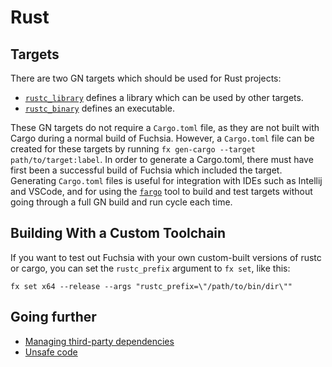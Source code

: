 # Rust

## Targets

There are two GN targets which should be used for Rust projects:
- [`rustc_library`][target-library-rustc] defines a library which can be used
  by other targets.
- [`rustc_binary`][target-binary-rustc] defines an executable.

These GN targets do not require a `Cargo.toml` file, as they are not built with
Cargo during a normal build of Fuchsia. However, a `Cargo.toml` file can be
created for these targets by running `fx gen-cargo --target path/to/target:label`.
In order to generate a Cargo.toml, there must have first been a successful build
of Fuchsia which included the target. Generating `Cargo.toml` files is useful
for integration with IDEs such as Intellij and VSCode, and for using the
[`fargo`][fargo] tool to build and test targets without going through a full
GN build and run cycle each time.

## Building With a Custom Toolchain

If you want to test out Fuchsia with your own custom-built versions of rustc or cargo,
you can set the `rustc_prefix` argument to `fx set`, like this:

```
fx set x64 --release --args "rustc_prefix=\"/path/to/bin/dir\""
```

## Going further

- [Managing third-party dependencies](third_party.md)
- [Unsafe code](unsafe.md)


[target-library-rustc]: https://fuchsia.googlesource.com/build/+/master/rust/rustc_library.gni "Rust library"
[target-binary-rustc]: https://fuchsia.googlesource.com/build/+/master/rust/rustc_binary.gni "Rust binary"
[fargo]: https://fuchsia.googlesource.com/fargo
